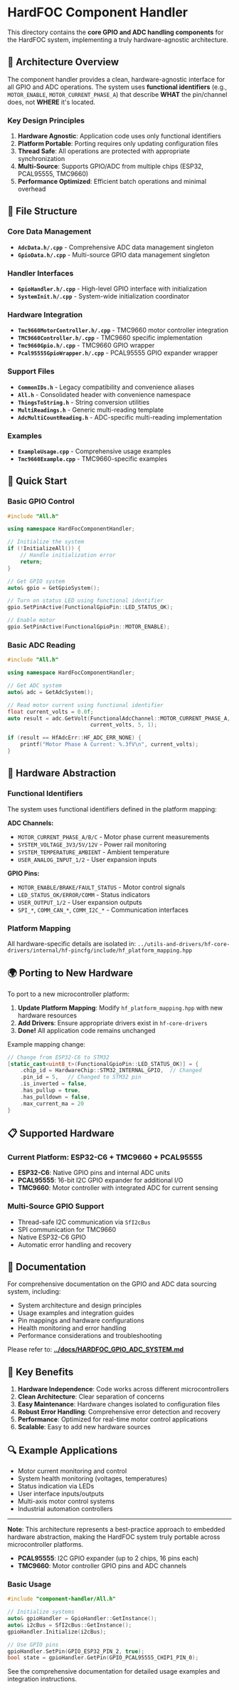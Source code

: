 # HardFOC Component Handler

This directory contains the **core GPIO and ADC handling components** for the HardFOC system, implementing a truly hardware-agnostic architecture.

## 🎯 Architecture Overview

The component handler provides a clean, hardware-agnostic interface for all GPIO and ADC operations. The system uses **functional identifiers** (e.g., `MOTOR_ENABLE`, `MOTOR_CURRENT_PHASE_A`) that describe **WHAT** the pin/channel does, not **WHERE** it's located.

### Key Design Principles

1. **Hardware Agnostic**: Application code uses only functional identifiers
2. **Platform Portable**: Porting requires only updating configuration files
3. **Thread Safe**: All operations are protected with appropriate synchronization
4. **Multi-Source**: Supports GPIO/ADC from multiple chips (ESP32, PCAL95555, TMC9660)
5. **Performance Optimized**: Efficient batch operations and minimal overhead

## 📁 File Structure

### Core Data Management
- **`AdcData.h/.cpp`** - Comprehensive ADC data management singleton
- **`GpioData.h/.cpp`** - Multi-source GPIO data management singleton

### Handler Interfaces
- **`GpioHandler.h/.cpp`** - High-level GPIO interface with initialization
- **`SystemInit.h/.cpp`** - System-wide initialization coordinator

### Hardware Integration
- **`Tmc9660MotorController.h/.cpp`** - TMC9660 motor controller integration
- **`TMC9660Controller.h/.cpp`** - TMC9660 specific implementation
- **`Tmc9660Gpio.h/.cpp`** - TMC9660 GPIO wrapper
- **`Pcal95555GpioWrapper.h/.cpp`** - PCAL95555 GPIO expander wrapper

### Support Files
- **`CommonIDs.h`** - Legacy compatibility and convenience aliases
- **`All.h`** - Consolidated header with convenience namespace
- **`ThingsToString.h`** - String conversion utilities
- **`MultiReadings.h`** - Generic multi-reading template
- **`AdcMultiCountReading.h`** - ADC-specific multi-reading implementation

### Examples
- **`ExampleUsage.cpp`** - Comprehensive usage examples
- **`Tmc9660Example.cpp`** - TMC9660-specific examples

## 🚀 Quick Start

### Basic GPIO Control
```cpp
#include "All.h"

using namespace HardFocComponentHandler;

// Initialize the system
if (!InitializeAll()) {
    // Handle initialization error
    return;
}

// Get GPIO system
auto& gpio = GetGpioSystem();

// Turn on status LED using functional identifier
gpio.SetPinActive(FunctionalGpioPin::LED_STATUS_OK);

// Enable motor
gpio.SetPinActive(FunctionalGpioPin::MOTOR_ENABLE);
```

### Basic ADC Reading
```cpp
#include "All.h"

using namespace HardFocComponentHandler;

// Get ADC system
auto& adc = GetAdcSystem();

// Read motor current using functional identifier
float current_volts = 0.0f;
auto result = adc.GetVolt(FunctionalAdcChannel::MOTOR_CURRENT_PHASE_A, 
                          current_volts, 5, 1);

if (result == HfAdcErr::HF_ADC_ERR_NONE) {
    printf("Motor Phase A Current: %.3fV\n", current_volts);
}
```

## 🔧 Hardware Abstraction

### Functional Identifiers

The system uses functional identifiers defined in the platform mapping:

**ADC Channels:**
- `MOTOR_CURRENT_PHASE_A/B/C` - Motor phase current measurements
- `SYSTEM_VOLTAGE_3V3/5V/12V` - Power rail monitoring
- `SYSTEM_TEMPERATURE_AMBIENT` - Ambient temperature
- `USER_ANALOG_INPUT_1/2` - User expansion inputs

**GPIO Pins:**
- `MOTOR_ENABLE/BRAKE/FAULT_STATUS` - Motor control signals
- `LED_STATUS_OK/ERROR/COMM` - Status indicators  
- `USER_OUTPUT_1/2` - User expansion outputs
- `SPI_*`, `COMM_CAN_*`, `COMM_I2C_*` - Communication interfaces

### Platform Mapping

All hardware-specific details are isolated in:
`../utils-and-drivers/hf-core-drivers/internal/hf-pincfg/include/hf_platform_mapping.hpp`

## 🌍 Porting to New Hardware

To port to a new microcontroller platform:

1. **Update Platform Mapping**: Modify `hf_platform_mapping.hpp` with new hardware resources
2. **Add Drivers**: Ensure appropriate drivers exist in `hf-core-drivers`
3. **Done!** All application code remains unchanged

Example mapping change:
```cpp
// Change from ESP32-C6 to STM32
[static_cast<uint8_t>(FunctionalGpioPin::LED_STATUS_OK)] = {
    .chip_id = HardwareChip::STM32_INTERNAL_GPIO,  // Changed
    .pin_id = 5,   // Changed to STM32 pin
    .is_inverted = false,
    .has_pullup = true,
    .has_pulldown = false,
    .max_current_ma = 20
}
```

## 📋 Supported Hardware

### Current Platform: ESP32-C6 + TMC9660 + PCAL95555

- **ESP32-C6**: Native GPIO pins and internal ADC units
- **PCAL95555**: 16-bit I2C GPIO expander for additional I/O
- **TMC9660**: Motor controller with integrated ADC for current sensing

### Multi-Source GPIO Support
- Thread-safe I2C communication via `SfI2cBus`
- SPI communication for TMC9660
- Native ESP32-C6 GPIO
- Automatic error handling and recovery

## 📖 Documentation

For comprehensive documentation on the GPIO and ADC data sourcing system, including:
- System architecture and design principles
- Usage examples and integration guides
- Pin mappings and hardware configurations  
- Health monitoring and error handling
- Performance considerations and troubleshooting

Please refer to: **[../docs/HARDFOC_GPIO_ADC_SYSTEM.md](../docs/HARDFOC_GPIO_ADC_SYSTEM.md)**

## 🎯 Key Benefits

1. **Hardware Independence**: Code works across different microcontrollers
2. **Clean Architecture**: Clear separation of concerns
3. **Easy Maintenance**: Hardware changes isolated to configuration files
4. **Robust Error Handling**: Comprehensive error detection and recovery
5. **Performance**: Optimized for real-time motor control applications
6. **Scalable**: Easy to add new hardware sources

## 🔍 Example Applications

- Motor current monitoring and control
- System health monitoring (voltages, temperatures)
- Status indication via LEDs
- User interface inputs/outputs
- Multi-axis motor control systems
- Industrial automation controllers

---

**Note**: This architecture represents a best-practice approach to embedded hardware abstraction, making the HardFOC system truly portable across microcontroller platforms.
- **PCAL95555**: I2C GPIO expander (up to 2 chips, 16 pins each)
- **TMC9660**: Motor controller GPIO pins and ADC channels

### Basic Usage
```cpp
#include "component-handler/All.h"

// Initialize systems
auto& gpioHandler = GpioHandler::GetInstance();
auto& i2cBus = SfI2cBus::GetInstance();
gpioHandler.Initialize(i2cBus);

// Use GPIO pins
gpioHandler.SetPin(GPIO_ESP32_PIN_2, true);
bool state = gpioHandler.GetPin(GPIO_PCAL95555_CHIP1_PIN_0);
```

See the comprehensive documentation for detailed usage examples and integration instructions.

